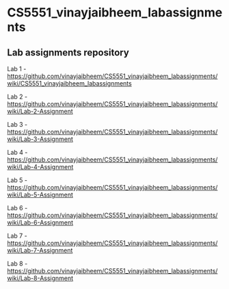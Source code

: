 # CS5551_vinayjaibheem_labassignments
Lab assignments repository
----------------------------------------------------------------------------------------------------

Lab 1 - https://github.com/vinayjaibheem/CS5551_vinayjaibheem_labassignments/wiki/CS5551_vinayjaibheem_labassignments

Lab 2 - https://github.com/vinayjaibheem/CS5551_vinayjaibheem_labassignments/wiki/Lab-2-Assignment

Lab 3 - https://github.com/vinayjaibheem/CS5551_vinayjaibheem_labassignments/wiki/Lab-3-Assignment

Lab 4 - https://github.com/vinayjaibheem/CS5551_vinayjaibheem_labassignments/wiki/Lab-4-Assignment

Lab 5 - https://github.com/vinayjaibheem/CS5551_vinayjaibheem_labassignments/wiki/Lab-5-Assignment

Lab 6 - https://github.com/vinayjaibheem/CS5551_vinayjaibheem_labassignments/wiki/Lab-6-Assignment

Lab 7 - https://github.com/vinayjaibheem/CS5551_vinayjaibheem_labassignments/wiki/Lab-7-Assignment

Lab 8 - https://github.com/vinayjaibheem/CS5551_vinayjaibheem_labassignments/wiki/Lab-8-Assignment